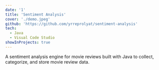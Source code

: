 ```yaml
---
date: '1'
title: 'Sentiment Analysis'
cover: './demo.jpeg'
github: 'https://github.com/yrreprolyat/sentiment-analysis'
tech:
  - Java 
  - Visual Code Studio
showInProjects: true
---
```


 A sentiment analysis engine for movie reviews built with Java to collect, categorize, and store movie review data.
